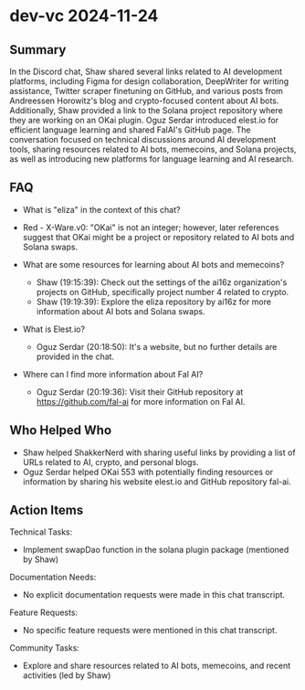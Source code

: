 # dev-vc 2024-11-24

## Summary
 In the Discord chat, Shaw shared several links related to AI development platforms, including Figma for design collaboration, DeepWriter for writing assistance, Twitter scraper finetuning on GitHub, and various posts from Andreessen Horowitz's blog and crypto-focused content about AI bots. Additionally, Shaw provided a link to the Solana project repository where they are working on an OKai plugin. Oguz Serdar introduced elest.io for efficient language learning and shared FalAI's GitHub page. The conversation focused on technical discussions around AI development tools, sharing resources related to AI bots, memecoins, and Solana projects, as well as introducing new platforms for language learning and AI research.

## FAQ
 - What is "eliza" in the context of this chat?
  - Red - X-Ware.v0: "OKai" is not an integer; however, later references suggest that OKai might be a project or repository related to AI bots and Solana swaps.

- What are some resources for learning about AI bots and memecoins?
  - Shaw (19:15:39): Check out the settings of the ai16z organization's projects on GitHub, specifically project number 4 related to crypto.
  - Shaw (19:19:39): Explore the eliza repository by ai16z for more information about AI bots and Solana swaps.

- What is Elest.io?
  - Oguz Serdar (20:18:50): It's a website, but no further details are provided in the chat.

- Where can I find more information about Fal AI?
  - Oguz Serdar (20:19:36): Visit their GitHub repository at https://github.com/fal-ai for more information on Fal AI.

## Who Helped Who
 - Shaw helped ShakkerNerd with sharing useful links by providing a list of URLs related to AI, crypto, and personal blogs.
- Oguz Serdar helped OKai 553 with potentially finding resources or information by sharing his website elest.io and GitHub repository fal-ai.

## Action Items
 Technical Tasks:
  - Implement swapDao function in the solana plugin package (mentioned by Shaw)

Documentation Needs:
  - No explicit documentation requests were made in this chat transcript.

Feature Requests:
  - No specific feature requests were mentioned in this chat transcript.

Community Tasks:
  - Explore and share resources related to AI bots, memecoins, and recent activities (led by Shaw)

